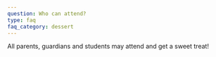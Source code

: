 ```yaml
---
question: Who can attend?
type: faq
faq_category: dessert
---
```

All parents, guardians and students may attend and get a sweet treat! 